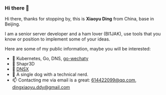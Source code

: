 ### Hi there 👋

Hi there, thanks for stopping by, this is **Xiaoyu Ding** from China, base in Beijing.

I am a senior server developer and a ham lover (BI1JAK), use tools that you know or position to implement some of your ideas.

Here are some of my public information, maybe you will be interested:

- 🔭  Kubernetes, Go, DNS, [go-wechaty](https://github.com/wechaty/go-wechaty)
- 🌱  Shapr3D
- 👯  [DNSX](https://github.com/dingdayu/dnsx)
- 💬  A single dog with a technical nerd.
- 📫  Contacting me via email is a great: 614422099@qq.com, dingxiaoyu.ddy@gmail.com

<!--
Here are some ideas to get you started:

- 🔭 I’m currently working on ...
- 🌱 I’m currently learning ...
- 👯 I’m looking to collaborate on ...
- 🤔 I’m looking for help with ...
- 💬 Ask me about ...
- 📫 How to reach me: ...
- 😄 Pronouns: ...
- ⚡ Fun fact: ...
-->
